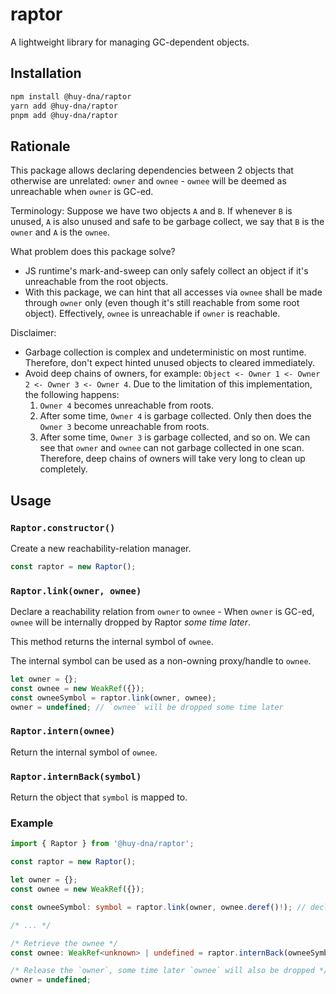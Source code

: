 # raptor

A lightweight library for managing GC-dependent objects.

## Installation

```bash
npm install @huy-dna/raptor
yarn add @huy-dna/raptor
pnpm add @huy-dna/raptor
```

## Rationale

This package allows declaring dependencies between 2 objects that otherwise are unrelated: `owner` and `ownee` - `ownee` will be deemed as unreachable when `owner` is GC-ed.

Terminology: Suppose we have two objects `A` and `B`. If whenever `B` is unused, `A` is also unused and safe to be garbage collect, we say that `B` is the `owner` and `A` is the `ownee`.

What problem does this package solve?
 * JS runtime's mark-and-sweep can only safely collect an object if it's unreachable from the root objects. 
 * With this package, we can hint that all accesses via `ownee` shall be made through `owner` only (even though it's still reachable from some root object). Effectively, `ownee` is unreachable if `owner` is reachable.

Disclaimer:
  * Garbage collection is complex and undeterministic on most runtime. Therefore, don't expect hinted unused objects to cleared immediately.
  * Avoid deep chains of owners, for example: `Object <- Owner 1 <- Owner 2 <- Owner 3 <- Owner 4`.
    Due to the limitation of this implementation, the following happens:
    1. `Owner 4` becomes unreachable from roots.
    2. After some time, `Owner 4` is garbage collected. Only then does the `Owner 3` become unreachable from roots.
    3. After some time, `Owner 3` is garbage collected, and so on.
    We can see that `owner` and `ownee` can not garbage collected in one scan. Therefore, deep chains of owners will take very long to clean up completely.

## Usage

### `Raptor.constructor()`

Create a new reachability-relation manager.

```typescript
const raptor = new Raptor();
```

### `Raptor.link(owner, ownee)`

Declare a reachability relation from `owner` to `ownee` - When `owner` is GC-ed, `ownee` will be internally dropped by Raptor *some time later*.

This method returns the internal symbol of `ownee`.

The internal symbol can be used as a non-owning proxy/handle to `ownee`.

```typescript
let owner = {};
const ownee = new WeakRef({});
const owneeSymbol = raptor.link(owner, ownee);
owner = undefined; // `ownee` will be dropped some time later
```

### `Raptor.intern(ownee)`

Return the internal symbol of `ownee`.

### `Raptor.internBack(symbol)`

Return the object that `symbol` is mapped to.


### Example

```typescript
import { Raptor } from '@huy-dna/raptor';

const raptor = new Raptor();

let owner = {};
const ownee = new WeakRef({});

const owneeSymbol: symbol = raptor.link(owner, ownee.deref()!); // declare a reachability relation from `owner` to `ownee`

/* ... */

/* Retrieve the ownee */
const ownee: WeakRef<unknown> | undefined = raptor.internBack(owneeSymbol);

/* Release the `owner`, some time later `ownee` will also be dropped */
owner = undefined;
```
